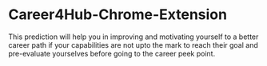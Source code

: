 # Career4Hub-Chrome-Extension
This prediction will help you in improving and motivating yourself to a better career path if your capabilities are not upto the mark to reach their goal and pre-evaluate yourselves before going to the career peek point.
